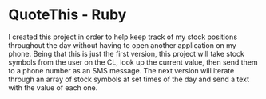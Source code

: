# QuoteThis - Ruby
I created this project in order to help keep track of my stock positions throughout the day without having to open another application on my phone. 
Being that this is just the first version, this project will take stock symbols from the user on the CL, look up the current value, then send them to a phone number as an SMS message.
The next version will iterate through an array of stock symbols at set times of the day and send a text with the value of each one.

